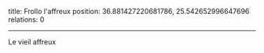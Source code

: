 title: Frollo l'affreux
position: 36.881427220681786, 25.542652996647696
relations: 0

---





Le vieil affreux